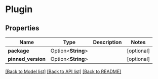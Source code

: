 # Plugin

## Properties

Name | Type | Description | Notes
------------ | ------------- | ------------- | -------------
**package** | Option<**String**> |  | [optional]
**pinned_version** | Option<**String**> |  | [optional]

[[Back to Model list]](../README.md#documentation-for-models) [[Back to API list]](../README.md#documentation-for-api-endpoints) [[Back to README]](../README.md)


